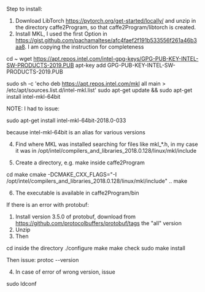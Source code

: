 Step to install:

1. Download LibTorch https://pytorch.org/get-started/locally/ and unzip in the directory caffe2Program, so that caffe2Program/libtorch is created. 
2. Install MKL, I used the first Option in https://gist.github.com/pachamaltese/afc4faef2f191b533556f261a46b3aa8. I am copying the instruction for completeness

cd ~
wget https://apt.repos.intel.com/intel-gpg-keys/GPG-PUB-KEY-INTEL-SW-PRODUCTS-2019.PUB
apt-key add GPG-PUB-KEY-INTEL-SW-PRODUCTS-2019.PUB

sudo sh -c 'echo deb https://apt.repos.intel.com/mkl all main > /etc/apt/sources.list.d/intel-mkl.list'
sudo apt-get update && sudo apt-get install intel-mkl-64bit

NOTE: I had to issue:

sudo apt-get install intel-mkl-64bit-2018.0-033

because intel-mkl-64bit is an alias for various versions

4. Find where MKL was installed searching for files like mkl_*.h, in my case it was in /opt/intel/compilers_and_libraries_2018.0.128/linux/mkl/include

5. Create a directory, e.g. make inside caffe2Program

cd make
cmake -DCMAKE_CXX_FLAGS="-I /opt/intel/compilers_and_libraries_2018.0.128/linux/mkl/include"  ..
make

6. The executable is available in  caffe2Program/bin

If there is an error with protobuf:

1. Install version 3.5.0 of protobuf, download from https://github.com/protocolbuffers/protobuf/tags the "all" version 
2. Unzip
3. Then

cd inside the directory
./configure
make 
make check
sudo make install

Then issue:
protoc --version 

4. In case of error of wrong version, issue

sudo ldconf
